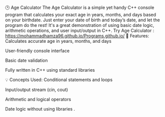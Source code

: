 🕒 Age Calculator
The Age Calculator is a simple yet handy C++ console program that calculates your exact age in years, months, and days based on your birthdate. Just enter your date of birth and today’s date, and let the program do the rest! It's a great demonstration of using basic date logic, arithmetic operations, and user input/output in C++.
 Try Age Calculator :     https://mohammadhamza96.github.io/Programs.github.io/
🎯 Features:
Calculates accurate age in years, months, and days

User-friendly console interface

Basic date validation

Fully written in C++ using standard libraries

💡 Concepts Used:
Conditional statements and loops

Input/output stream (cin, cout)

Arithmetic and logical operators

Date logic without using libraries .
